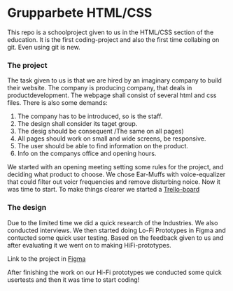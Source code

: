 # Grupparbete HTML/CSS
This repo is a schoolproject given to us in the HTML/CSS section of the education. 
It is the first coding-project and also the first time collabing on git. Even using git is new.

### The project
The task given to us is that we are hired by an imaginary company to build their website. The company is producing company, that deals in productdevelopment.
The webpage shall consist of several html and css files.
There is also some demands:
1. The company has to be introduced, so is the staff.
2. The design shall consider its taget group.
3. The desig should be consequent /The same on all pages)
4. All pages should work on small and wide screens, be responsive.
5. The user should be able to find information on the product.
6. Info on the companys office and opening hours.

We started with an opening meeting setting some rules for the project, and deciding what product to choose. 
We chose Ear-Muffs with voice-equalizer that could filter out voicr frequencies and remove disturbing noice.
Now it was time to start.
To make things clearer we started a [Trello-board](https://trello.com/b/h092tMTS/fe22-html-css-grupparbete)

### The design
Due to the limited time we did a quick research of the Industries. We also conducted interviews.
We then started doing Lo-Fi Prototypes in Figma and contucted some quick user testing. Based on the feedback given to us
and after evaluating it we went on to making HiFi-prototypes.

Link to the project in [Figma](https://www.figma.com/file/1echCMJAgiBweNwOZh5TGl/Grupparbete-HTML%2FCSS?node-id=17%3A194)

After finishing the work on our Hi-Fi prototypes we conducted some quick usertests and then it was time to start coding!
